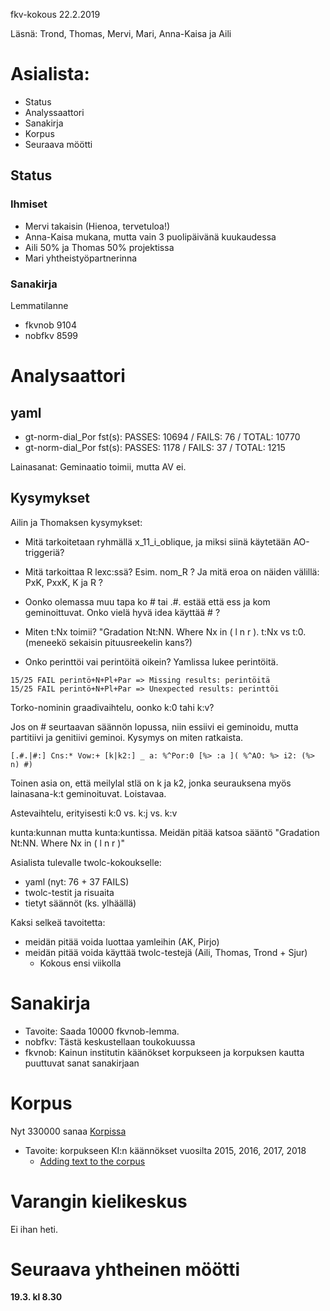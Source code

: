 fkv-kokous 22.2.2019

Läsnä: Trond, Thomas, Mervi, Mari, Anna-Kaisa ja Aili

# Asialista: 

* Status
* Analyssaattori
* Sanakirja
* Korpus
* Seuraava möötti

## Status
### Ihmiset
* Mervi takaisin (Hienoa, tervetuloa!)
* Anna-Kaisa mukana, mutta vain 3 puolipäivänä kuukaudessa
* Aili 50% ja Thomas 50% projektissa
* Mari yhtheistyöpartnerinna

### Sanakirja

Lemmatilanne
* fkvnob 9104
* nobfkv 8599

# Analysaattori

## yaml
* gt-norm-dial_Por fst(s): PASSES: 10694 / FAILS: 76 / TOTAL: 10770
* gt-norm-dial_Por fst(s): PASSES: 1178 / FAILS: 37 / TOTAL: 1215

Lainasanat: Geminaatio toimii, mutta AV ei.

## Kysymykset

Ailin ja Thomaksen kysymykset:

* Mitä tarkoitetaan ryhmällä x_11_i_oblique, ja miksi siinä käytetään AO-triggeriä?
* Mitä tarkoittaa R lexc:ssä? Esim. nom_R ? Ja mitä eroa on näiden välillä: PxK, PxxK, K ja R ? 
* Oonko olemassa muu tapa ko # tai .#. estää että ess ja kom geminoittuvat. Onko vielä hyvä idea käyttää # ?

* Miten t:Nx toimii? "Gradation Nt:NN. Where Nx in ( l n r ). t:Nx vs t:0. (meneekö sekaisin pituusreekelin kans?)
* Onko perinttöi vai perintöitä oikein? Yamlissa lukee perintöitä.

```
15/25 FAIL perintö+N+Pl+Par => Missing results: perintöitä
15/25 FAIL perintö+N+Pl+Par => Unexpected results: perinttöi
```

 Torko-nominin graadivaihtelu, oonko k:0 tahi k:v? 

 
Jos on # seurtaavan säännön lopussa, niin essiivi ei geminoidu, mutta partitiivi ja genitiivi geminoi. Kysymys on miten ratkaista.

```
[.#.|#:] Cns:* Vow:+ [k|k2:] _ a: %^Por:0 [%> :a ]( %^AO: %> i2: (%> n) #)
``` 

Toinen asia on, että meilylal stlä on k ja k2, jonka seurauksena myös lainasana-k:t geminoituvat. Loistavaa.

Astevaihtelu, erityisesti k:0 vs. k:j vs. k:v

kunta:kunnan mutta kunta:kuntissa. Meidän pitää katsoa sääntö 
"Gradation Nt:NN. Where Nx in ( l n r )"

Asialista tulevalle twolc-kokoukselle:
* yaml (nyt: 76 + 37 FAILS)
* twolc-testit ja risuaita
* tietyt säännöt (ks. ylhäällä)

Kaksi selkeä tavoitetta:
* meidän pitää voida luottaa yamleihin (AK, Pirjo)
* meidän pitää voida käyttää twolc-testejä (Aili, Thomas, Trond + Sjur)
    - Kokous ensi viikolla

# Sanakirja

* Tavoite: Saada 10000 fkvnob-lemma.
* nobfkv: Tästä keskustellaan toukokuussa
* fkvnob: Kainun institutin käänökset korpukseen ja korpuksen kautta puuttuvat sanat sanakirjaan

# Korpus

Nyt 330000 sanaa [Korpissa](http://gtweb.uit.no/f_korp)
* Tavoite: korpukseen KI:n käännökset vuosilta 2015, 2016, 2017, 2018
    - [Adding text to the corpus](https://giellalt.uit.no/ling/CorpusTools.html)

# Varangin kielikeskus

Ei ihan heti.

# Seuraava yhtheinen möötti

**19.3. kl 8.30**
